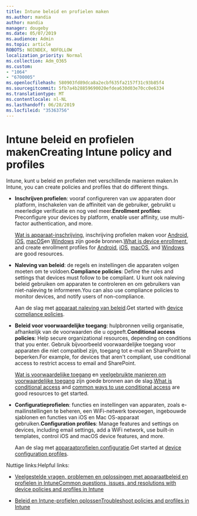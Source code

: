 ```yaml
---
title: Intune beleid en profielen maken
ms.author: mandia
author: mandia
manager: dougeby
ms.date: 05/07/2019
ms.audience: Admin
ms.topic: article
ROBOTS: NOINDEX, NOFOLLOW
localization_priority: Normal
ms.collection: Adm_O365
ms.custom:
- "1064"
- "6700005"
ms.openlocfilehash: 580903fd89dca8a2ecbf635fa2157f31c93b85f4
ms.sourcegitcommit: 5fb7a4b28859690020efdea630d03e70cc0e6334
ms.translationtype: MT
ms.contentlocale: nl-NL
ms.lasthandoff: 06/28/2019
ms.locfileid: "35363756"
---
```

# <a name="creating-intune-policy-and-profiles"></a><span data-ttu-id="f48fc-102">Intune beleid en profielen maken</span><span class="sxs-lookup"><span data-stu-id="f48fc-102">Creating Intune policy and profiles</span></span>

<span data-ttu-id="f48fc-103">Intune, kunt u beleid en profielen met verschillende manieren maken.</span><span class="sxs-lookup"><span data-stu-id="f48fc-103">In Intune, you can create policies and profiles that do different things.</span></span>

- <span data-ttu-id="f48fc-104">**Inschrijven profielen**: vooraf configureren van uw apparaten door platform, inschakelen van de affiniteit van de gebruiker, gebruikt u meerledige verificatie en nog veel meer.</span><span class="sxs-lookup"><span data-stu-id="f48fc-104">**Enrollment profiles**: Preconfigure your devices by platform, enable user affinity, use multi-factor authentication, and more.</span></span>

  <span data-ttu-id="f48fc-105">[Wat is apparaat-inschrijving](https://docs.microsoft.com/intune/device-enrollment), inschrijving profielen maken voor [Android](https://docs.microsoft.com/intune/android-enroll), [iOS](https://docs.microsoft.com/intune/ios-enroll), [macOS](https://docs.microsoft.com/intune/macos-enroll)en [Windows](https://docs.microsoft.com/intune/windows-enrollment-methods) zijn goede bronnen.</span><span class="sxs-lookup"><span data-stu-id="f48fc-105">[What is device enrollment](https://docs.microsoft.com/intune/device-enrollment), and create enrollment profiles for [Android](https://docs.microsoft.com/intune/android-enroll), [iOS](https://docs.microsoft.com/intune/ios-enroll), [macOS](https://docs.microsoft.com/intune/macos-enroll), and [Windows](https://docs.microsoft.com/intune/windows-enrollment-methods) are good resources.</span></span>

- <span data-ttu-id="f48fc-106">**Naleving van beleid**: de regels en instellingen die apparaten volgen moeten om te voldoen.</span><span class="sxs-lookup"><span data-stu-id="f48fc-106">**Compliance policies**: Define the rules and settings that devices must follow to be compliant.</span></span> <span data-ttu-id="f48fc-107">U kunt ook naleving beleid gebruiken om apparaten te controleren en om gebruikers van niet-naleving te informeren.</span><span class="sxs-lookup"><span data-stu-id="f48fc-107">You can also use compliance policies to monitor devices, and notify users of non-compliance.</span></span>

  <span data-ttu-id="f48fc-108">Aan de slag met [apparaat naleving van beleid](https://docs.microsoft.com/intune/device-compliance-get-started).</span><span class="sxs-lookup"><span data-stu-id="f48fc-108">Get started with [device compliance policies](https://docs.microsoft.com/intune/device-compliance-get-started).</span></span>
- <span data-ttu-id="f48fc-109">**Beleid voor voorwaardelijke toegang**: hulpbronnen veilig organisatie, afhankelijk van de voorwaarden die u opgeeft.</span><span class="sxs-lookup"><span data-stu-id="f48fc-109">**Conditional access policies**: Help secure organizational resources, depending on conditions that you enter.</span></span> <span data-ttu-id="f48fc-110">Gebruik bijvoorbeeld voorwaardelijke toegang voor apparaten die niet compatibel zijn, toegang tot e-mail en SharePoint te beperken.</span><span class="sxs-lookup"><span data-stu-id="f48fc-110">For example, for devices that aren't compliant, use conditional access to restrict access to email and SharePoint.</span></span>

  <span data-ttu-id="f48fc-111">[Wat is voorwaardelijke toegang](https://docs.microsoft.com/intune/conditional-access) en [veelgebruikte manieren om voorwaardelijke toegang](https://docs.microsoft.com/intune/conditional-access-intune-common-ways-use) zijn goede bronnen aan de slag.</span><span class="sxs-lookup"><span data-stu-id="f48fc-111">[What is conditional access](https://docs.microsoft.com/intune/conditional-access) and [common ways to use conditional access](https://docs.microsoft.com/intune/conditional-access-intune-common-ways-use) are good resources to get started.</span></span>

- <span data-ttu-id="f48fc-112">**Configuratieprofielen**: functies en instellingen van apparaten, zoals e-mailinstellingen te beheren, een WiFi-netwerk toevoegen, ingebouwde sjablonen en functies van iOS en Mac OS-apparaat gebruiken.</span><span class="sxs-lookup"><span data-stu-id="f48fc-112">**Configuration profiles**: Manage features and settings on devices, including email settings, add a WiFi network, use built-in templates, control iOS and macOS device features, and more.</span></span>

  <span data-ttu-id="f48fc-113">Aan de slag met [apparaatprofielen configuratie](https://docs.microsoft.com/intune/device-profiles).</span><span class="sxs-lookup"><span data-stu-id="f48fc-113">Get started at [device configuration profiles](https://docs.microsoft.com/intune/device-profiles).</span></span>

<span data-ttu-id="f48fc-114">Nuttige links:</span><span class="sxs-lookup"><span data-stu-id="f48fc-114">Helpful links:</span></span>

- [<span data-ttu-id="f48fc-115">Veelgestelde vragen, problemen en oplossingen met apparaatbeleid en profielen in Intune</span><span class="sxs-lookup"><span data-stu-id="f48fc-115">Common questions, issues, and resolutions with device policies and profiles in Intune</span></span>](https://docs.microsoft.com/intune/device-profile-troubleshoot)

- [<span data-ttu-id="f48fc-116">Beleid en Intune-profielen oplossen</span><span class="sxs-lookup"><span data-stu-id="f48fc-116">Troubleshoot policies and profiles in Intune</span></span>](https://docs.microsoft.com/intune/troubleshoot-policies-in-microsoft-intune)
